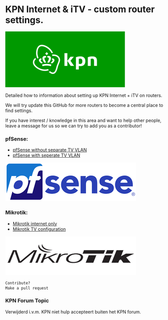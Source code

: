 # KPN Internet & iTV - custom router settings.
![KPN](images/home/logo-kpn.png)

Detailed how to information about setting up KPN Internet + iTV on routers.

We will try update this GitHub for more routers to become a central place to find settings.

If you have interest / knowledge in this area and want to help other people, leave a message for us so we can try to add you as a contributor!


### pfSense:

* [pfSense without separate TV VLAN](/pfSense-without-vlan.md)
* [pfSense with seperate TV VLAN](/pfSense-with-vlan.md)

![pfSense](images/home/logo-pfsense.png)


### Mikrotik:

* [Mikrotik internet only](Mikrotik-Internet-only.md)
* [Mikrotik TV configuration](/Mikrotik-tv-settings.md)

<img src="images/home/logo-mikrotik.jpg" width="414" height="122" />


```
Contribute?
Make a pull request
```

### KPN Forum Topic

Verwijderd i.v.m. KPN niet hulp accepteert buiten het KPN forum.

